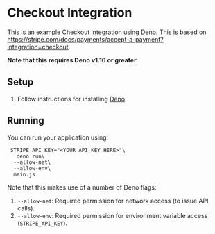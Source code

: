 # Checkout Integration
This is an example Checkout integration using Deno. This is based on 
https://stripe.com/docs/payments/accept-a-payment?integration=checkout.

**Note that this requires Deno v1.16 or greater.**

## Setup

1. Follow instructions for installing [Deno](https://deno.land/#installation).

## Running

You can run your application using:

```
 STRIPE_API_KEY="<YOUR API KEY HERE>"\
   deno run\
  --allow-net\
  --allow-env\
  main.js
```

Note that this makes use of a number of Deno flags:

1. `--allow-net`: Required permission for network access (to issue API calls).
1. `--allow-env`: Required permission for environment variable access (`STRIPE_API_KEY`).
